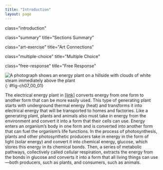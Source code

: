 ```yaml
---
title: "Introduction"
layout: page
---
```



<cnx-pi data-type="cnx.flag.introduction"> class="introduction" </cnx-pi>

<cnx-pi data-type="cnx.eoc">class="summary" title="Sections Summary"</cnx-pi>

<cnx-pi data-type="cnx.eoc">class="art-exercise" title="Art Connections"</cnx-pi>

<cnx-pi data-type="cnx.eoc">class="multiple-choice" title="Multiple Choice"</cnx-pi>

<cnx-pi data-type="cnx.eoc">class="free-response" title="Free Response"</cnx-pi>

 ![A photograph shows an energy plant on a hillside with clouds of white steam immediately above the plant](../resources/Figure_07_00_01.jpg "This geothermal energy plant transforms thermal energy from deep in the ground into electrical energy, which can be easily used. (credit: modification of work by the U.S. Department of Defense)"){: #fig-ch07_00_01}

The electrical energy plant in [\[link\]](#fig-ch07_00_01) converts energy from one form to another form that can be more easily used. This type of generating plant starts with underground thermal energy (heat) and transforms it into electrical energy that will be transported to homes and factories. Like a generating plant, plants and animals also must take in energy from the environment and convert it into a form that their cells can use. Energy enters an organism’s body in one form and is converted into another form that can fuel the organism’s life functions. In the process of photosynthesis, plants and other photosynthetic producers take in energy in the form of light (solar energy) and convert it into chemical energy, glucose, which stores this energy in its chemical bonds. Then, a series of metabolic pathways, collectively called cellular respiration, extracts the energy from the bonds in glucose and converts it into a form that all living things can use—both producers, such as plants, and consumers, such as animals.

